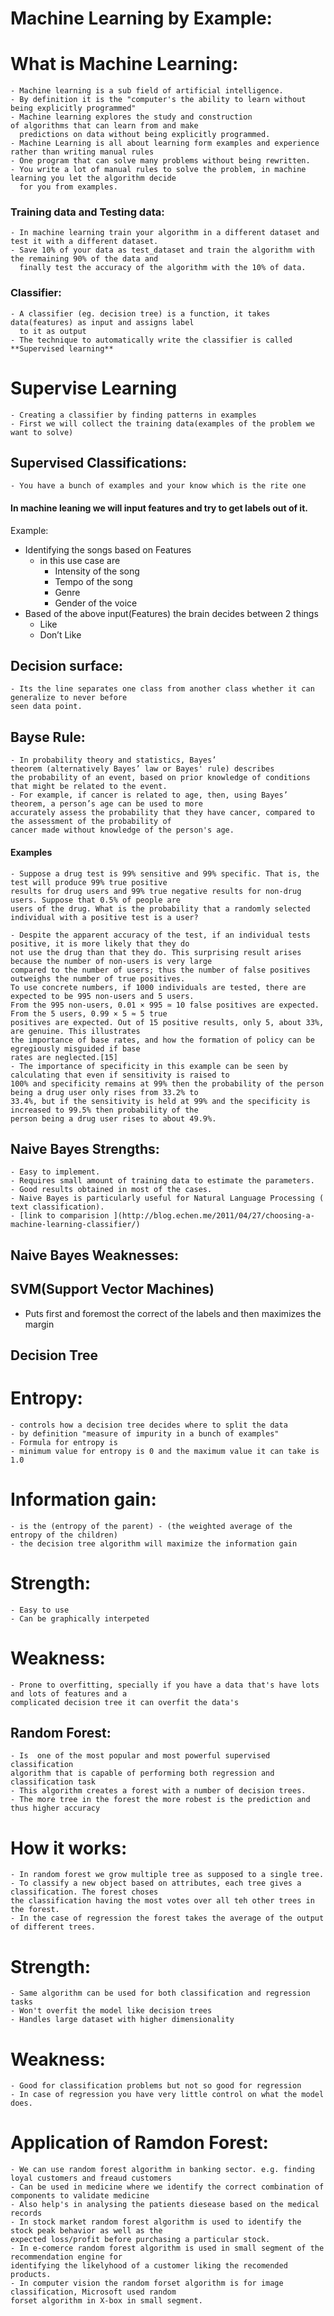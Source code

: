 # Machine Learning by Example:
# What is Machine Learning:
    - Machine learning is a sub field of artificial intelligence.
    - By definition it is the "computer's the ability to learn without being explicitly programmed"
    - Machine learning explores the study and construction of algorithms that can learn from and make
      predictions on data without being explicitly programmed.
    - Machine Learning is all about learning form examples and experience rather than writing manual rules
    - One program that can solve many problems without being rewritten.
    - You write a lot of manual rules to solve the problem, in machine learning you let the algorithm decide
      for you from examples.

### Training data and Testing data:
    - In machine learning train your algorithm in a different dataset and test it with a different dataset.
    - Save 10% of your data as test_dataset and train the algorithm with the remaining 90% of the data and
      finally test the accuracy of the algorithm with the 10% of data.

### Classifier:
    - A classifier (eg. decision tree) is a function, it takes data(features) as input and assigns label
      to it as output
    - The technique to automatically write the classifier is called **Supervised learning**

# Supervise Learning
    - Creating a classifier by finding patterns in examples
    - First we will collect the training data(examples of the problem we want to solve)

## Supervised Classifications:
    - You have a bunch of examples and your know which is the rite one

#### In machine leaning we will input features and try to get labels out of it.
Example:
- Identifying the songs based on Features
    - in this use case are
        - Intensity of the song
        - Tempo of the song
        - Genre
        - Gender of the voice
- Based of the above input(Features) the brain decides between 2 things
    - Like
    - Don’t Like

## Decision surface:
    - Its the line separates one class from another class whether it can generalize to never before
    seen data point.

## Bayse Rule:

    - In probability theory and statistics, Bayes’ theorem (alternatively Bayes’ law or Bayes' rule) describes
    the probability of an event, based on prior knowledge of conditions that might be related to the event.
    - For example, if cancer is related to age, then, using Bayes’ theorem, a person’s age can be used to more
    accurately assess the probability that they have cancer, compared to the assessment of the probability of
    cancer made without knowledge of the person's age.

#### Examples
    - Suppose a drug test is 99% sensitive and 99% specific. That is, the test will produce 99% true positive
    results for drug users and 99% true negative results for non-drug users. Suppose that 0.5% of people are
    users of the drug. What is the probability that a randomly selected individual with a positive test is a user?

    - Despite the apparent accuracy of the test, if an individual tests positive, it is more likely that they do 
    not use the drug than that they do. This surprising result arises because the number of non-users is very large
    compared to the number of users; thus the number of false positives outweighs the number of true positives.
    To use concrete numbers, if 1000 individuals are tested, there are expected to be 995 non-users and 5 users.
    From the 995 non-users, 0.01 × 995 ≃ 10 false positives are expected. From the 5 users, 0.99 × 5 ≈ 5 true
    positives are expected. Out of 15 positive results, only 5, about 33%, are genuine. This illustrates
    the importance of base rates, and how the formation of policy can be egregiously misguided if base
    rates are neglected.[15]
    - The importance of specificity in this example can be seen by calculating that even if sensitivity is raised to
    100% and specificity remains at 99% then the probability of the person being a drug user only rises from 33.2% to
    33.4%, but if the sensitivity is held at 99% and the specificity is increased to 99.5% then probability of the
    person being a drug user rises to about 49.9%.

## Naive Bayes Strengths:
    - Easy to implement.
    - Requires small amount of training data to estimate the parameters.
    - Good results obtained in most of the cases.
    - Naive Bayes is particularly useful for Natural Language Processing ( text classification).
    - [link to comparision ](http://blog.echen.me/2011/04/27/choosing-a-machine-learning-classifier/)

## Naive Bayes Weaknesses:


## SVM(Support Vector Machines)
- Puts first and foremost the correct of the labels and then maximizes the margin

## Decision Tree

# Entropy:
    - controls how a decision tree decides where to split the data
    - by definition "measure of impurity in a bunch of examples"
    - Formula for entropy is
    - minimum value for entropy is 0 and the maximum value it can take is 1.0
# Information gain:
    - is the (entropy of the parent) - (the weighted average of the entropy of the children)
    - the decision tree algorithm will maximize the information gain
# Strength:
    - Easy to use
    - Can be graphically interpeted
# Weakness:
    - Prone to overfitting, specially if you have a data that's have lots and lots of features and a
    complicated decision tree it can overfit the data's

## Random Forest:
    - Is  one of the most popular and most powerful supervised classification
    algorithm that is capable of performing both regression and classification task
    - This algorithm creates a forest with a number of decision trees.
    - The more tree in the forest the more robest is the prediction and thus higher accuracy
# How it works:
    - In random forest we grow multiple tree as supposed to a single tree.
    - To classify a new object based on attributes, each tree gives a classification. The forest choses
    the classification having the most votes over all teh other trees in the forest.
    - In the case of regression the forest takes the average of the output of different trees.
# Strength:
    - Same algorithm can be used for both classification and regression tasks
    - Won't overfit the model like decision trees
    - Handles large dataset with higher dimensionality
# Weakness:
    - Good for classification problems but not so good for regression
    - In case of regression you have very little control on what the model does.
# Application of Ramdon Forest:
    - We can use random forest algorithm in banking sector. e.g. finding loyal customers and freaud customers
    - Can be used in medicine where we identify the correct combination of components to validate medicine
    - Also help's in analysing the patients diesease based on the medical records
    - In stock market random forest algorithm is used to identify the stock peak behavior as well as the
    expected loss/profit before purchasing a particular stock.
    - In e-comerce random forest algorithm is used in small segment of the recommendation engine for
    identifying the likelyhood of a customer liking the recomended products.
    - In computer vision the random forset algorithm is for image classification, Microsoft used random
    forset algorithm in X-box in small segment.

